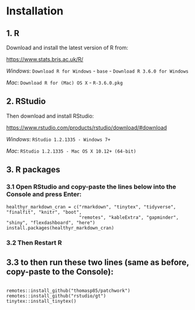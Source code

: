 # Installation

## 1. R

Download and install the latest version of R from:

https://www.stats.bris.ac.uk/R/

*Windows*: `Download R for Windows` - `base` - `Download R 3.6.0 for Windows`

*Mac*: `Download R for (Mac) OS X` - `R-3.6.0.pkg`

## 2. RStudio

Then download and install RStudio:

https://www.rstudio.com/products/rstudio/download/#download

*Windows*: `RStudio 1.2.1335 - Windows 7+`

*Mac*: `RStudio 1.2.1335 - Mac OS X 10.12+ (64-bit)`

## 3. R packages

### 3.1 Open RStudio and copy-paste the lines below into the Console and press Enter:

```{r}
healthyr_markdown_cran = c("rmarkdown", "tinytex", "tidyverse", "finalfit", "knitr", "boot",
                           "remotes", "kableExtra", "gapminder", "shiny", "flexdashboard", "here")
install.packages(healthyr_markdown_cran)
```

### 3.2 Then Restart R

## 3.3 to then run these two lines (same as before, copy-paste to the Console):

```{r}

remotes::install_github("thomasp85/patchwork")
remotes::install_github("rstudio/gt")
tinytex::install_tinytex()

```
